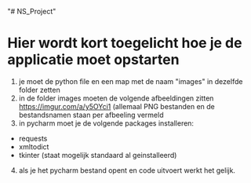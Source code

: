 "# NS_Project" 
# Hier wordt kort toegelicht hoe je de applicatie moet opstarten

1. je moet de python file en een map met de naam "images" in dezelfde folder zetten
2. in de folder images moeten de volgende afbeeldingen zitten https://imgur.com/a/y5OYci1 (allemaal PNG bestanden en de bestandsnamen staan per afbeeling vermeld
3. in pycharm moet je de volgende packages installeren: 
  - requests
  - xmltodict
  - tkinter (staat mogelijk standaard al geinstalleerd)
4. als je het pycharm bestand opent en code uitvoert werkt het gelijk.
